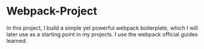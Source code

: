 # Webpack-Project
In this project, I build a simple yet powerful webpack boilerplate, which I will later use as a starting point in my projects. I use the webpack official guides learned.
